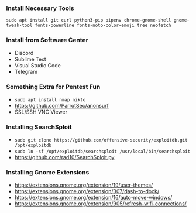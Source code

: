 ### Install Necessary Tools
`sudo apt install git curl python3-pip pipenv chrome-gnome-shell gnome-tweak-tool fonts-powerline fonts-noto-color-emoji tree neofetch`

### Install from Software Center
- Discord
- Sublime Text
- Visual Studio Code
- Telegram

### Something Extra for Pentest Fun
- `sudo apt install nmap nikto`
- https://github.com/ParrotSec/anonsurf
- SSL/SSH VNC Viewer

### Installing SearchSploit
- `sudo git clone https://github.com/offensive-security/exploitdb.git /opt/exploitdb`  
- `sudo ln -sf /opt/exploitdb/searchsploit /usr/local/bin/searchsploit`
- https://github.com/rad10/SearchSploit.py

### Installing Gnome Extensions
- https://extensions.gnome.org/extension/19/user-themes/
- https://extensions.gnome.org/extension/307/dash-to-dock/
- https://extensions.gnome.org/extension/16/auto-move-windows/
- https://extensions.gnome.org/extension/905/refresh-wifi-connections/

